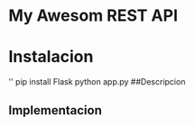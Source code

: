 # My Awesom REST API
# Instalacion
''
pip install Flask
python app.py
##Descripcion

## Implementacion

